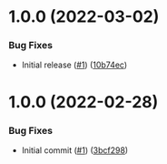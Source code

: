 # 1.0.0 (2022-03-02)


### Bug Fixes

* Initial release ([#1](https://github.com/catalystsquad/action-kind-test/issues/1)) ([10b74ec](https://github.com/catalystsquad/action-kind-test/commit/10b74ec2795f0452c36e882df2cdae293aeb65a8))

# 1.0.0 (2022-02-28)


### Bug Fixes

* Initial commit ([#1](https://github.com/catalystsquad/action-composite-action-template/issues/1)) ([3bcf298](https://github.com/catalystsquad/action-composite-action-template/commit/3bcf298630471c46d9f9a1f3a24c2c15342e1855))
